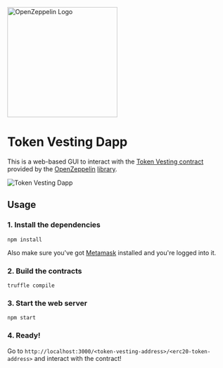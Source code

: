 [<img width="250" alt="OpenZeppelin Logo" src="https://openzeppelin.org/img/logo-zeppelin.png">](https://openzeppelin.com)

# Token Vesting Dapp

This is a web-based GUI to interact with the [Token Vesting contract](https://github.com/OpenZeppelin/zeppelin-solidity/blob/master/contracts/token/TokenVesting.sol) provided by the [OpenZeppelin](openzeppelin.com) [library](https://github.com/OpenZeppelin/zeppelin-solidity).

![Token Vesting Dapp](https://github.com/OpenZeppelin/token-vesting-ui/blob/master/example.png)

## Usage

### 1. Install the dependencies
```
npm install
```

Also make sure you've got [Metamask](https://metamask.io/) installed and you're logged into it.

### 2. Build the contracts
```
truffle compile
```

### 3. Start the web server
```
npm start
```

### 4. Ready!
Go to `http://localhost:3000/<token-vesting-address>/<erc20-token-address>` and interact with the contract!